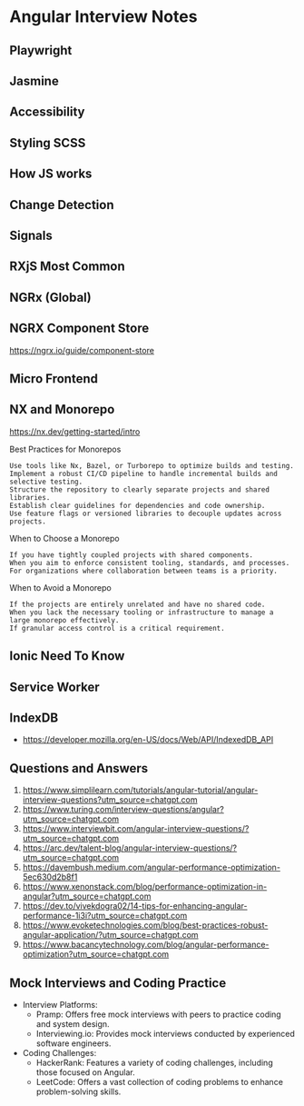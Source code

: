 # Angular Interview Notes

## Playwright

## Jasmine

## Accessibility

## Styling SCSS

## How JS works

## Change Detection

## Signals

## RXjS Most Common

## NGRx (Global)

## NGRX Component Store

https://ngrx.io/guide/component-store

## Micro Frontend

## NX and Monorepo

https://nx.dev/getting-started/intro

Best Practices for Monorepos

    Use tools like Nx, Bazel, or Turborepo to optimize builds and testing.
    Implement a robust CI/CD pipeline to handle incremental builds and selective testing.
    Structure the repository to clearly separate projects and shared libraries.
    Establish clear guidelines for dependencies and code ownership.
    Use feature flags or versioned libraries to decouple updates across projects.

When to Choose a Monorepo

    If you have tightly coupled projects with shared components.
    When you aim to enforce consistent tooling, standards, and processes.
    For organizations where collaboration between teams is a priority.

When to Avoid a Monorepo

    If the projects are entirely unrelated and have no shared code.
    When you lack the necessary tooling or infrastructure to manage a large monorepo effectively.
    If granular access control is a critical requirement.

## Ionic Need To Know

## Service Worker

## IndexDB

- https://developer.mozilla.org/en-US/docs/Web/API/IndexedDB_API

## Questions and Answers

1. https://www.simplilearn.com/tutorials/angular-tutorial/angular-interview-questions?utm_source=chatgpt.com
2. https://www.turing.com/interview-questions/angular?utm_source=chatgpt.com
3. https://www.interviewbit.com/angular-interview-questions/?utm_source=chatgpt.com
4. https://arc.dev/talent-blog/angular-interview-questions/?utm_source=chatgpt.com
5. https://davembush.medium.com/angular-performance-optimization-5ec630d2b8f1
6. https://www.xenonstack.com/blog/performance-optimization-in-angular?utm_source=chatgpt.com
7. https://dev.to/vivekdogra02/14-tips-for-enhancing-angular-performance-1i3i?utm_source=chatgpt.com
8. https://www.evoketechnologies.com/blog/best-practices-robust-angular-application/?utm_source=chatgpt.com
9. https://www.bacancytechnology.com/blog/angular-performance-optimization?utm_source=chatgpt.com

## Mock Interviews and Coding Practice

- Interview Platforms:
  - Pramp: Offers free mock interviews with peers to practice coding and system design.
  - Interviewing.io: Provides mock interviews conducted by experienced software engineers.
- Coding Challenges:
  - HackerRank: Features a variety of coding challenges, including those focused on Angular.
  - LeetCode: Offers a vast collection of coding problems to enhance problem-solving skills.
